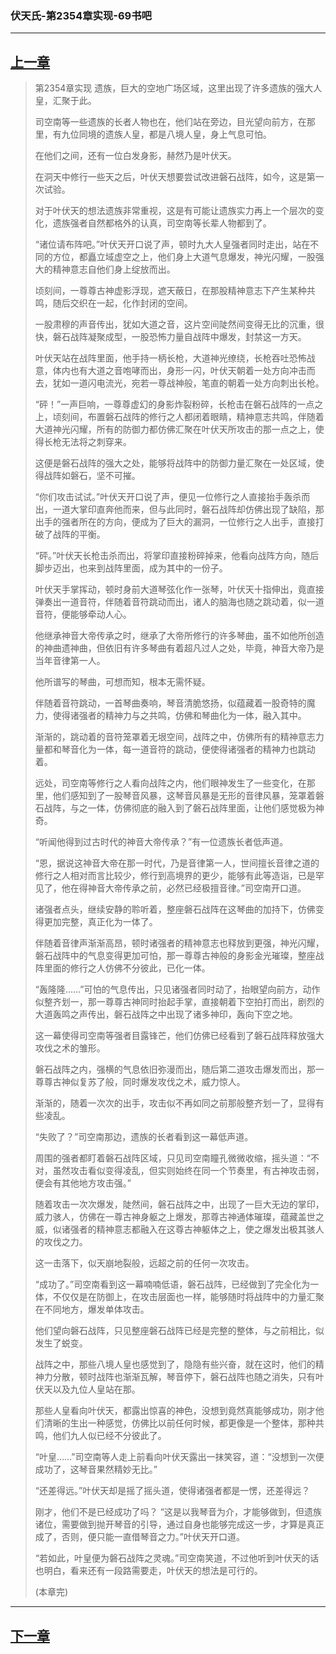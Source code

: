 ### 伏天氏-第2354章实现-69书吧

--------
[上一章](./b405722bdfc04a71c4025a2c6831291d.md)
--------


>
>
>
>第2354章实现
>遗族，巨大的空地广场区域，这里出现了许多遗族的强大人皇，汇聚于此。
>
>司空南等一些遗族的长者人物也在，他们站在旁边，目光望向前方，在那里，有九位同境的遗族人皇，都是八境人皇，身上气息可怕。
>
>在他们之间，还有一位白发身影，赫然乃是叶伏天。
>
>在洞天中修行一些天之后，叶伏天想要尝试改进磐石战阵，如今，这是第一次试验。
>
>对于叶伏天的想法遗族非常重视，这是有可能让遗族实力再上一个层次的变化，遗族强者自然都格外的认真，司空南等长辈人物都到了。
>
>“诸位请布阵吧。”叶伏天开口说了声，顿时九大人皇强者同时走出，站在不同的方位，都矗立域虚空之上，他们身上大道气息爆发，神光闪耀，一股强大的精神意志自他们身上绽放而出。
>
>顷刻间，一尊尊古神虚影浮现，遮天蔽日，在那股精神意志下产生某种共鸣，随后交织在一起，化作封闭的空间。
>
>一股肃穆的声音传出，犹如大道之音，这片空间陡然间变得无比的沉重，很快，磐石战阵凝聚成型，一股恐怖力量自战阵中爆发，封禁这一方天。
>
>叶伏天站在战阵里面，他手持一柄长枪，大道神光缭绕，长枪吞吐恐怖战意，体内也有大道之音咆哮而出，身形一闪，叶伏天朝着一处方向冲击而去，犹如一道闪电流光，宛若一尊战神般，笔直的朝着一处方向刺出长枪。
>
>“砰！”一声巨响，一尊尊虚幻的身影炸裂粉碎，长枪击在磐石战阵的一点之上，顷刻间，布置磐石战阵的修行之人都闭着眼睛，精神意志共鸣，伴随着大道神光闪耀，所有的防御力都仿佛汇聚在叶伏天所攻击的那一点之上，使得长枪无法将之刺穿来。
>
>这便是磐石战阵的强大之处，能够将战阵中的防御力量汇聚在一处区域，使得战阵如磐石，坚不可摧。
>
>“你们攻击试试。”叶伏天开口说了声，便见一位修行之人直接抬手轰杀而出，一道大掌印直奔他而来，但与此同时，磐石战阵却仿佛出现了缺陷，那出手的强者所在的方向，便成为了巨大的漏洞，一位修行之人出手，直接打破了战阵的平衡。
>
>“砰。”叶伏天长枪击杀而出，将掌印直接粉碎掉来，他看向战阵方向，随后脚步迈出，也来到战阵里面，成为其中的一份子。
>
>叶伏天手掌挥动，顿时身前大道琴弦化作一张琴，叶伏天十指伸出，竟直接弹奏出一道音符，伴随着音符跳动而出，诸人的脑海也随之跳动着，似一道音符，便能够牵动人心。
>
>他继承神音大帝传承之时，继承了大帝所修行的许多琴曲，虽不如他所创造的神曲遗神曲，但依旧有许多琴曲有着超凡过人之处，毕竟，神音大帝乃是当年音律第一人。
>
>他所谱写的琴曲，可想而知，根本无需怀疑。
>
>伴随着音符跳动，一首琴曲奏响，琴音清脆悠扬，似蕴藏着一股奇特的魔力，使得诸强者的精神力与之共鸣，仿佛和琴曲化为一体，融入其中。
>
>渐渐的，跳动着的音符笼罩着无垠空间，战阵之中，仿佛所有的精神意志力量都和琴音化为一体，每一道音符的跳动，便使得诸强者的精神力也跳动着。
>
>远处，司空南等修行之人看向战阵之内，他们眼神发生了一些变化，在那里，他们感知到了一股琴音风暴，这琴音风暴是无形的音律风暴，笼罩着磐石战阵，与之一体，仿佛彻底的融入到了磐石战阵里面，让他们感觉极为神奇。
>
>“听闻他得到过古时代的神音大帝传承？”有一位遗族长者低声道。
>
>“恩，据说这神音大帝在那一时代，乃是音律第一人，世间擅长音律之道的修行之人相对而言比较少，修行到高境界的更少，能够有此等造诣，已是罕见了，他在得神音大帝传承之前，必然已经极擅音律。”司空南开口道。
>
>诸强者点头，继续安静的聆听着，整座磐石战阵在这琴曲的加持下，仿佛变得更加完整，真正化为一体了。
>
>伴随着音律声渐渐高昂，顿时诸强者的精神意志也释放到更强，神光闪耀，磐石战阵中的气息变得更加可怕，那一尊尊古神般的身影金光璀璨，整座战阵里面的修行之人仿佛不分彼此，已化一体。
>
>“轰隆隆……”可怕的气息传出，只见诸强者同时动了，抬眼望向前方，动作似整齐划一，那一尊尊古神同时抬起手掌，直接朝着下空拍打而出，剧烈的大道轰鸣之声传出，磐石战阵之中出现了诸多神印，轰向下空之地。
>
>这一幕使得司空南等强者目露锋芒，他们仿佛已经看到了磐石战阵释放强大攻伐之术的雏形。
>
>磐石战阵之内，强横的气息依旧弥漫而出，随后第二道攻击爆发而出，那一尊尊古神似复苏了般，同时爆发攻伐之术，威力惊人。
>
>渐渐的，随着一次次的出手，攻击似不再如同之前那般整齐划一了，显得有些凌乱。
>
>“失败了？”司空南那边，遗族的长者看到这一幕低声道。
>
>周围的强者都盯着磐石战阵区域，只见司空南瞳孔微微收缩，摇头道：“不对，虽然攻击看似变得凌乱，但实则始终在同一个节奏里，有古神攻击弱，便会有其他地方攻击强。”
>
>随着攻击一次次爆发，陡然间，磐石战阵之中，出现了一巨大无边的掌印，威力骇人，仿佛在一尊古神身躯之上爆发，那尊古神通体璀璨，蕴藏盖世之威，似诸强者的精神意志都融入在这尊古神躯体之上，使之爆发出极其骇人的攻伐之力。
>
>这一击落下，似天崩地裂般，远超之前的任何一次攻击。
>
>“成功了。”司空南看到这一幕喃喃低语，磐石战阵，已经做到了完全化为一体，不仅仅是在防御上，在攻击层面也一样，能够随时将战阵中的力量汇聚在不同地方，爆发单体攻击。
>
>他们望向磐石战阵，只见整座磐石战阵已经是完整的整体，与之前相比，似发生了蜕变。
>
>战阵之中，那些八境人皇也感觉到了，隐隐有些兴奋，就在这时，他们的精神力分散，顿时战阵也渐渐瓦解，琴音停下，磐石战阵也随之消失，只有叶伏天以及九位人皇站在那。
>
>那些人皇看向叶伏天，都露出惊喜的神色，没想到竟然真能够成功，刚才他们清晰的生出一种感觉，仿佛比以前任何时候，都更像是一个整体，那种共鸣，他们九人似已经不分彼此了。
>
>“叶皇……”司空南等人走上前看向叶伏天露出一抹笑容，道：“没想到一次便成功了，这琴音果然精妙无比。”
>
>“还差得远。”叶伏天却是摇了摇头道，使得诸强者都是一愣，还差得远？
>
>刚才，他们不是已经成功了吗？
>“这是以我琴音为介，才能够做到，但遗族诸位，需要做到抛开琴音的引导，通过自身也能够完成这一步，才算是真正成了，否则，便只能一直借琴音之力。”叶伏天开口道。
>
>“若如此，叶皇便为磐石战阵之灵魂。”司空南笑道，不过他听到叶伏天的话也明白，看来还有一段路需要走，叶伏天的想法是可行的。
>
>(本章完)
>
>

--------
[下一章](./cc2a88a6af79250db9d5c9c6e62a8b11.md)
--------
